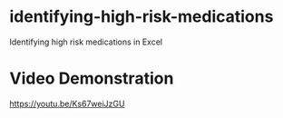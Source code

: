 # identifying-high-risk-medications
Identifying high risk medications in Excel



# Video Demonstration
https://youtu.be/Ks67weiJzGU
